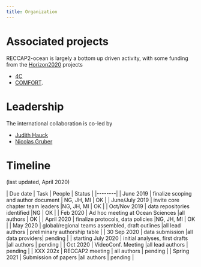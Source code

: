 ```yaml
---
title: Organization
---
```


# Associated projects

RECCAP2-ocean is largely a bottom up driven activity, with some funding from the [Horizon2020](https://ec.europa.eu/programmes/horizon2020/en) projects 
- [4C](https://4c-carbon.eu/)
- [COMFORT](https://comfort.w.uib.no/).

# Leadership
The international collaboration is co-led by 
- [Judith Hauck](https://www.awi.de/ueber-uns/organisation/mitarbeiter/judith-hauck)
- [Nicolas Gruber](https://usys.ethz.ch/en/people/profile.nicolas-gruber.html)

# Timeline
(last updated, April 2020)

| Due date | Task | People | Status |
|--------|
| June 2019 | finalize scoping and author document | NG, JH, MI  | OK |
| June/July 2019 | invite core chapter team leaders |NG, JH, MI | OK |
| Oct/Nov 2019 | data repositories identified |NG | OK |
| Feb 2020 | Ad hoc meeting at Ocean Sciences |all authors | OK |
| April 2020  | finalize protocols, data policies |NG, JH, MI | OK |
| May 2020 | global/regional teams assembled, draft outlines |all lead authors | preliminary authorship table |
| 30 Sep 2020 | data submission |all data providers| pending |
| starting July 2020 | initial analyses, first drafts |all authors | pending |
| Oct 2020 | VideoConf. Meeting |all lead authors | pending |
| XXX 202x | RECCAP2 meeting | all authors  | pending |
| Spring 2021 | Submission of papers  |all authors  | pending |



